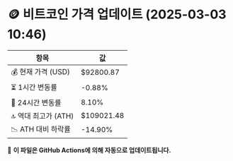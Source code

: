 # 🪙 비트코인 가격 업데이트 (2025-03-03 10:46)

| 항목                | 값 |
|--------------------|----------------|
| 💰 현재 가격 (USD) | $92800.87 |
| ⏳ 1시간 변동률    | -0.88% |
| 📆 24시간 변동률   | 8.10% |
| 🔝 역대 최고가 (ATH) | $109021.48 |
| 📉 ATH 대비 하락률 | -14.90% |

🔄 **이 파일은 GitHub Actions에 의해 자동으로 업데이트됩니다.**
